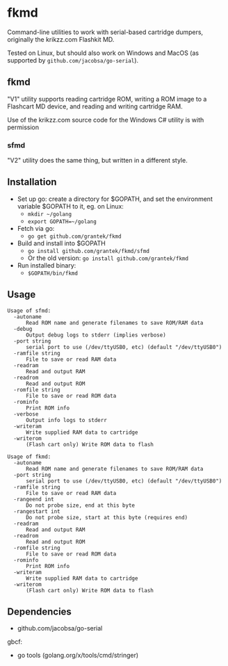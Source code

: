 # fkmd

Command-line utilities to work with serial-based cartridge dumpers, originally the krikzz.com Flashkit MD.

Tested on Linux, but should also work on Windows and MacOS (as supported by ``github.com/jacobsa/go-serial``).

## fkmd

"V1" utility supports reading cartridge ROM, writing a ROM image to a Flashcart MD device, and reading and writing cartridge RAM.

Use of the krikzz.com source code for the Windows C# utility is with permission

### sfmd

"V2" utility does the same thing, but written in a different style.

## Installation

- Set up go: create a directory for $GOPATH, and set the environment variable $GOPATH to it, eg. on Linux:
  - ``mkdir ~/golang``
  - ``export GOPATH=~/golang``
- Fetch via go:
  - ``go get github.com/grantek/fkmd``
- Build and install into $GOPATH
  - ``go install github.com/grantek/fkmd/sfmd``
  - Or the old version: ``go install github.com/grantek/fkmd``
- Run installed binary:
  - ``$GOPATH/bin/fkmd``

## Usage
```
Usage of sfmd:
  -autoname
      Read ROM name and generate filenames to save ROM/RAM data
  -debug
      Output debug logs to stderr (implies verbose)
  -port string
      serial port to use (/dev/ttyUSB0, etc) (default "/dev/ttyUSB0")
  -ramfile string
      File to save or read RAM data
  -readram
      Read and output RAM
  -readrom
      Read and output ROM
  -romfile string
      File to save or read ROM data
  -rominfo
      Print ROM info
  -verbose
      Output info logs to stderr
  -writeram
      Write supplied RAM data to cartridge
  -writerom
      (Flash cart only) Write ROM data to flash
```

```
Usage of fkmd:
  -autoname
      Read ROM name and generate filenames to save ROM/RAM data
  -port string
      serial port to use (/dev/ttyUSB0, etc) (default "/dev/ttyUSB0")
  -ramfile string
      File to save or read RAM data
  -rangeend int
      Do not probe size, end at this byte
  -rangestart int
      Do not probe size, start at this byte (requires end)
  -readram
      Read and output RAM
  -readrom
      Read and output ROM
  -romfile string
      File to save or read ROM data
  -rominfo
      Print ROM info
  -writeram
      Write supplied RAM data to cartridge
  -writerom
      (Flash cart only) Write ROM data to flash
```

## Dependencies

- github.com/jacobsa/go-serial

gbcf:
- go tools (golang.org/x/tools/cmd/stringer)
